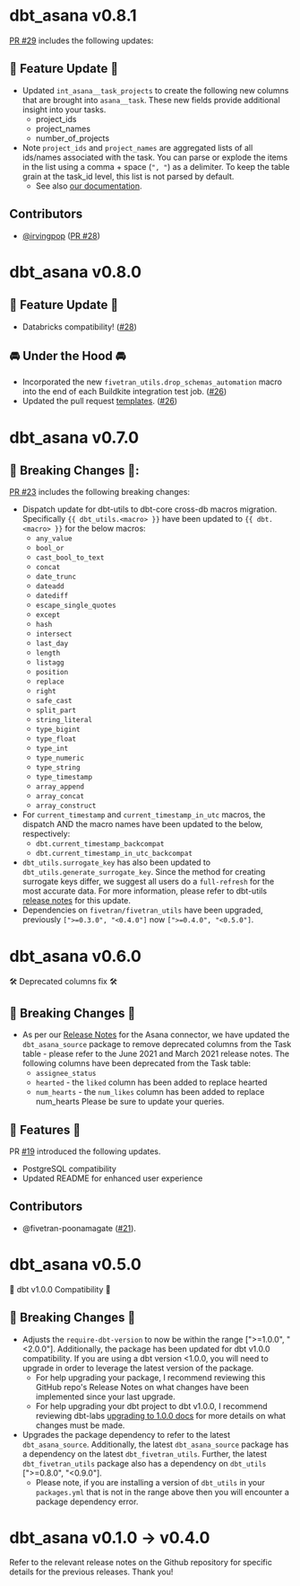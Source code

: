# dbt_asana v0.8.1
[PR #29](https://github.com/fivetran/dbt_asana/pull/29) includes the following updates:
## 🎉 Feature Update 🎉
- Updated `int_asana__task_projects` to create the following new columns that are brought into `asana__task`. These new fields provide additional insight into your tasks.
  - project_ids
  - project_names
  - number_of_projects
- Note `project_ids` and `project_names` are aggregated lists of all ids/names associated with the task. You can parse or explode the items in the list using a comma + space (`", "`) as a delimiter. To keep the table grain at the task_id level, this list is not parsed by default.
  - See also [our documentation](https://fivetran.github.io/dbt_asana/#!/overview). 

## Contributors
- [@irvingpop](https://github.com/irvingpop ) ([PR #28](https://github.com/fivetran/dbt_asana/pull/28))

# dbt_asana v0.8.0
## 🎉 Feature Update 🎉
- Databricks compatibility! ([#28](https://github.com/fivetran/dbt_asana/pull/28))

## 🚘 Under the Hood 🚘
- Incorporated the new `fivetran_utils.drop_schemas_automation` macro into the end of each Buildkite integration test job. ([#26](https://github.com/fivetran/dbt_asana/pull/26))
- Updated the pull request [templates](/.github). ([#26](https://github.com/fivetran/dbt_asana/pull/26))

# dbt_asana v0.7.0

## 🚨 Breaking Changes 🚨:
[PR #23](https://github.com/fivetran/dbt_asana/pull/23) includes the following breaking changes:
- Dispatch update for dbt-utils to dbt-core cross-db macros migration. Specifically `{{ dbt_utils.<macro> }}` have been updated to `{{ dbt.<macro> }}` for the below macros:
    - `any_value`
    - `bool_or`
    - `cast_bool_to_text`
    - `concat`
    - `date_trunc`
    - `dateadd`
    - `datediff`
    - `escape_single_quotes`
    - `except`
    - `hash`
    - `intersect`
    - `last_day`
    - `length`
    - `listagg`
    - `position`
    - `replace`
    - `right`
    - `safe_cast`
    - `split_part`
    - `string_literal`
    - `type_bigint`
    - `type_float`
    - `type_int`
    - `type_numeric`
    - `type_string`
    - `type_timestamp`
    - `array_append`
    - `array_concat`
    - `array_construct`
- For `current_timestamp` and `current_timestamp_in_utc` macros, the dispatch AND the macro names have been updated to the below, respectively:
    - `dbt.current_timestamp_backcompat`
    - `dbt.current_timestamp_in_utc_backcompat`
- `dbt_utils.surrogate_key` has also been updated to `dbt_utils.generate_surrogate_key`. Since the method for creating surrogate keys differ, we suggest all users do a `full-refresh` for the most accurate data. For more information, please refer to dbt-utils [release notes](https://github.com/dbt-labs/dbt-utils/releases) for this update.
- Dependencies on `fivetran/fivetran_utils` have been upgraded, previously `[">=0.3.0", "<0.4.0"]` now `[">=0.4.0", "<0.5.0"]`.

# dbt_asana v0.6.0
🛠 Deprecated columns fix 🛠
## 🚨 Breaking Changes 🚨
- As per our [Release Notes](https://fivetran.com/docs/applications/asana/changelog#june2021) for the Asana connector, we have updated the `dbt_asana_source` package to remove deprecated columns from the Task table - please refer to the June 2021 and March 2021 release notes. The following columns have been deprecated from the Task table:
  - `assignee_status`
  - `hearted` - the `liked` column has been added to replace hearted
  - `num_hearts` - the `num_likes` column has been added to replace num_hearts
Please be sure to update your queries.

## 🎉 Features 🎉
PR [#19](https://github.com/fivetran/dbt_asana/pull/19) introduced the following updates.
- PostgreSQL compatibility 
- Updated README for enhanced user experience

## Contributors
- @fivetran-poonamagate ([#21](https://github.com/fivetran/dbt_asana_source/pull/21)).

# dbt_asana v0.5.0
🎉 dbt v1.0.0 Compatibility 🎉
## 🚨 Breaking Changes 🚨
- Adjusts the `require-dbt-version` to now be within the range [">=1.0.0", "<2.0.0"]. Additionally, the package has been updated for dbt v1.0.0 compatibility. If you are using a dbt version <1.0.0, you will need to upgrade in order to leverage the latest version of the package.
  - For help upgrading your package, I recommend reviewing this GitHub repo's Release Notes on what changes have been implemented since your last upgrade.
  - For help upgrading your dbt project to dbt v1.0.0, I recommend reviewing dbt-labs [upgrading to 1.0.0 docs](https://docs.getdbt.com/docs/guides/migration-guide/upgrading-to-1-0-0) for more details on what changes must be made.
- Upgrades the package dependency to refer to the latest `dbt_asana_source`. Additionally, the latest `dbt_asana_source` package has a dependency on the latest `dbt_fivetran_utils`. Further, the latest `dbt_fivetran_utils` package also has a dependency on `dbt_utils` [">=0.8.0", "<0.9.0"].
  - Please note, if you are installing a version of `dbt_utils` in your `packages.yml` that is not in the range above then you will encounter a package dependency error.

# dbt_asana v0.1.0 -> v0.4.0
Refer to the relevant release notes on the Github repository for specific details for the previous releases. Thank you!
